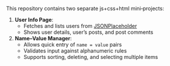 This repository contains two separate js+css+html mini‑projects:

1. **User Info Page**:
   - Fetches and lists users from [JSONPlaceholder](https://jsonplaceholder.typicode.com/)  
   - Shows user details, user’s posts, and post comments  
2. **Name–Value Manager**:  
   - Allows quick entry of `name = value` pairs  
   - Validates input against alphanumeric rules  
   - Supports sorting, deleting, and selecting multiple items  
